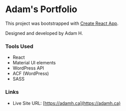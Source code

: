 # Adam's Portfolio

This project was bootstrapped with [Create React App](https://github.com/facebook/create-react-app).

Designed and developed by Adam H.

### Tools Used

- React
- Material UI elements
- WordPress API
- ACF (WordPress)
- SASS

### Links

- Live Site URL: [https://adamh.ca](https://adamh.ca)
